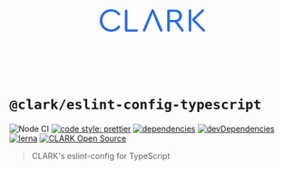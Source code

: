 <p align="center">
  <a href="https://github.com/ClarkSource/eslint-config#readme">
    <br><br><br><br><br>
    <img alt="CLARK" src="../../docs/assets/clark.svg" height="40">
    <br><br><br><br><br>
  </a>
</p>

# `@clark/eslint-config-typescript`

![Node CI](https://github.com/ClarkSource/eslint-config/workflows/Node%20CI/badge.svg)
[![code style: prettier](https://img.shields.io/badge/code_style-prettier-ff69b4.svg)](https://github.com/prettier/prettier)
[![dependencies](https://david-dm.org/ClarkSource/eslint-config/status.svg?path=packages/eslint-config-typescript)](https://david-dm.org/ClarkSource/eslint-config?path=packages/eslint-config-typescript)
[![devDependencies](https://david-dm.org/ClarkSource/eslint-config/dev-status.svg?path=packages/eslint-config-typescript)](https://david-dm.org/ClarkSource/eslint-config?path=packages/eslint-config-typescript&type=dev)
[![lerna](https://img.shields.io/badge/maintained%20with-lerna-cc00ff.svg)](https://lernajs.io/)
[![CLARK Open Source](https://img.shields.io/badge/CLARK-Open%20Source-%232B6CDE.svg)](https://www.clark.de/de/jobs)

> CLARK's eslint-config for TypeScript
